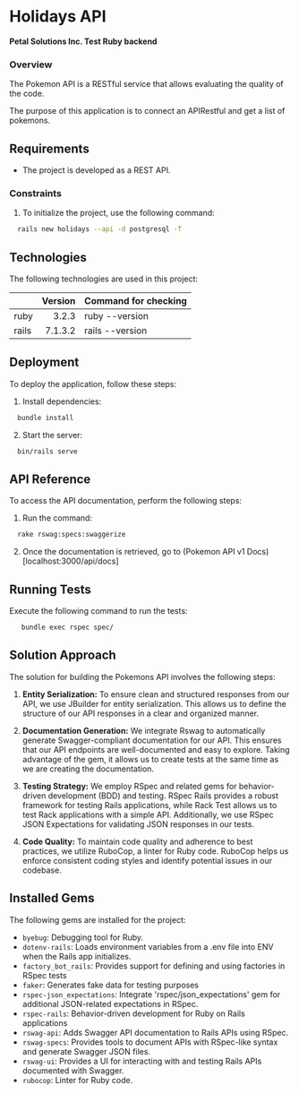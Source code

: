 # Holidays API
**Petal Solutions Inc. Test Ruby backend**

### Overview

The Pokemon API is a RESTful service that allows evaluating the quality of the code.

The purpose of this application is to connect an APIRestful and get a list of pokemons.

## Requirements

* The project is developed as a REST API.

### Constraints

1. To initialize the project, use the following command:

```bash
  rails new holidays --api -d postgresql -T
```

## Technologies

The following technologies are used in this project:

||Version|Command for checking
|-|-:|-|
|ruby|3.2.3|ruby --version|
|rails|7.1.3.2|rails --version|

## Deployment

To deploy the application, follow these steps:

1. Install dependencies:

```bash
  bundle install
```

2. Start the server:

```bash
  bin/rails serve
```

## API Reference

To access the API documentation, perform the following steps:

1. Run the command:

```bash
  rake rswag:specs:swaggerize
```

2. Once the documentation is retrieved, go to (Pokemon API v1 Docs)[localhost:3000/api/docs]

## Running Tests

Execute the following command to run the tests:

```bash
   bundle exec rspec spec/
```

## Solution Approach

The solution for building the Pokemons API involves the following steps:

1. **Entity Serialization:** To ensure clean and structured responses from our API, we use JBuilder for entity serialization. This allows us to define the structure of our API responses in a clear and organized manner.

2. **Documentation Generation:** We integrate Rswag to automatically generate Swagger-compliant documentation for our API. This ensures that our API endpoints are well-documented and easy to explore. Taking advantage of the gem, it allows us to create tests at the same time as we are creating the documentation.

3. **Testing Strategy:** We employ RSpec and related gems for behavior-driven development (BDD) and testing. RSpec Rails provides a robust framework for testing Rails applications, while Rack Test allows us to test Rack applications with a simple API. Additionally, we use RSpec JSON Expectations for validating JSON responses in our tests.

4. **Code Quality:** To maintain code quality and adherence to best practices, we utilize RuboCop, a linter for Ruby code. RuboCop helps us enforce consistent coding styles and identify potential issues in our codebase.

## Installed Gems

The following gems are installed for the project:

- `byebug`: Debugging tool for Ruby.
- `dotenv-rails`: Loads environment variables from a .env file into ENV when the Rails app initializes.
- `factory_bot_rails`: Provides support for defining and using factories in RSpec tests
- `faker`: Generates fake data for testing purposes
- `rspec-json_expectations`: Integrate 'rspec/json_expectations' gem for additional JSON-related expectations in RSpec.
- `rspec-rails`: Behavior-driven development for Ruby on Rails applications
- `rswag-api`: Adds Swagger API documentation to Rails APIs using RSpec.
- `rswag-specs`: Provides tools to document APIs with RSpec-like syntax and generate Swagger JSON files.
- `rswag-ui`: Provides a UI for interacting with and testing Rails APIs documented with Swagger.
- `rubocop`: Linter for Ruby code.
